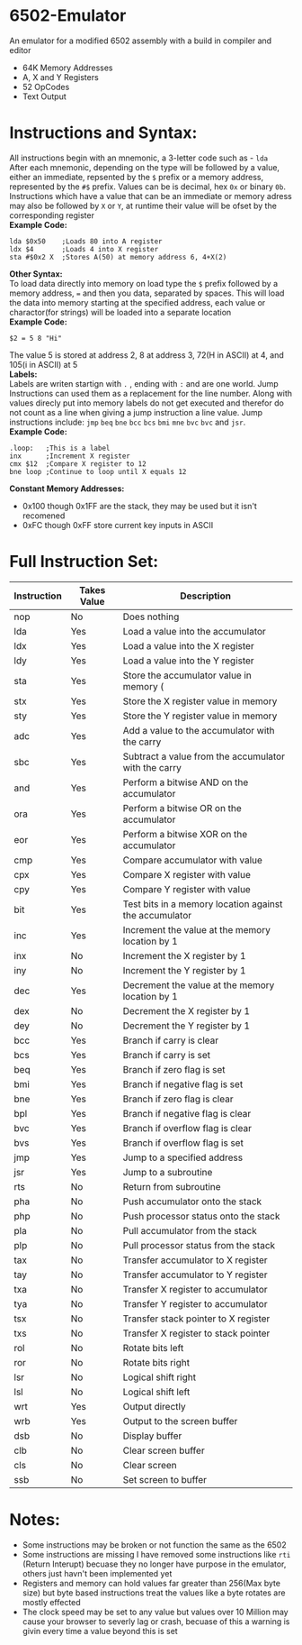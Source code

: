 # 6502-Emulator
An emulator for a modified 6502 assembly with a build in compiler and editor  
- 64K Memory Addresses
- A, X and Y Registers
- 52 OpCodes
- Text Output

# Instructions and Syntax:
All instructions begin with an mnemonic, a 3-letter code such as - `lda`  
After each mnemonic, depending on the type will be followed by a value, either an immediate, repsented by the `$` prefix or a memory address, represented by the `#$` prefix. Values can be is decimal, hex `0x` or binary `0b`.  
Instructions which have a value that can be an immediate or memory adress may also be followed by `X` or `Y`, at runtime their value will be ofset by the corresponding register  
**Example Code:**  
```
lda $0x50    ;Loads 80 into A register
ldx $4       ;Loads 4 into X register
sta #$0x2 X  ;Stores A(50) at memory address 6, 4+X(2)
```
**Other Syntax:**  
To load data directly into memory on load type the `$` prefix followed by a memory address, `=` and then you data, separated by spaces. This will load the data into memory starting at the specified address, each value or charactor(for strings) will be loaded into a separate location  
**Example Code:**  
```
$2 = 5 8 "Hi"
```
The value 5 is stored at address 2, 8 at address 3, 72(H in ASCII) at 4, and 105(i in ASCII) at 5  
**Labels:**  
Labels are writen startign with `.` , ending with `:` and are one world. Jump Instructions can used them as a replacement for the line number. Along with values direcly put into memory labels do not get executed and therefor do not count as a line when giving a jump instruction a line value. Jump instructions include: `jmp` `beq` `bne` `bcc` `bcs` `bmi` `mne` `bvc` `bvc` and `jsr`.  
**Example Code:**  
```
.loop:   ;This is a label
inx      ;Increment X register
cmx $12  ;Compare X register to 12
bne loop ;Continue to loop until X equals 12
```
**Constant Memory Addresses:**   
- 0x100 though 0x1FF are the stack, they may be used but it isn't recomened
- 0xFC though 0xFF store current key inputs in ASCII
# Full Instruction Set:
| Instruction | Takes Value | Description |
|------------|-------|-------------|
| nop        | No    | Does nothing |
| lda        | Yes   | Load a value into the accumulator  |
| ldx        | Yes   | Load a value into the X register  |
| ldy        | Yes   | Load a value into the Y register  |
| sta        | Yes   | Store the accumulator value in memory ( |
| stx        | Yes   | Store the X register value in memory  |
| sty        | Yes   | Store the Y register value in memory  |
| adc        | Yes   | Add a value to the accumulator with the carry  |
| sbc        | Yes   | Subtract a value from the accumulator with the carry|
| and        | Yes   | Perform a bitwise AND on the accumulator  |
| ora        | Yes   | Perform a bitwise OR on the accumulator  |
| eor        | Yes   | Perform a bitwise XOR on the accumulator  |
| cmp        | Yes   | Compare accumulator with value  |
| cpx        | Yes   | Compare X register with value  |
| cpy        | Yes   | Compare Y register with value  |
| bit        | Yes   | Test bits in a memory location against the accumulator  |
| inc        | Yes   | Increment the value at the memory location by 1  |
| inx        | No    | Increment the X register by 1  |
| iny        | No    | Increment the Y register by 1  |
| dec        | Yes   | Decrement the value at the memory location by 1  |
| dex        | No    | Decrement the X register by 1  |
| dey        | No    | Decrement the Y register by 1  |
| bcc        | Yes   | Branch if carry is clear  |
| bcs        | Yes   | Branch if carry is set  |
| beq        | Yes   | Branch if zero flag is set  |
| bmi        | Yes   | Branch if negative flag is set  |
| bne        | Yes   | Branch if zero flag is clear  |
| bpl        | Yes   | Branch if negative flag is clear  |
| bvc        | Yes   | Branch if overflow flag is clear  |
| bvs        | Yes   | Branch if overflow flag is set  |
| jmp        | Yes   | Jump to a specified address  |
| jsr        | Yes   | Jump to a subroutine  |
| rts        | No    | Return from subroutine  |
| pha        | No    | Push accumulator onto the stack  |
| php        | No    | Push processor status onto the stack  |
| pla        | No    | Pull accumulator from the stack  |
| plp        | No    | Pull processor status from the stack  |
| tax        | No    | Transfer accumulator to X register  |
| tay        | No    | Transfer accumulator to Y register  |
| txa        | No    | Transfer X register to accumulator  |
| tya        | No    | Transfer Y register to accumulator  |
| tsx        | No    | Transfer stack pointer to X register  |
| txs        | No    | Transfer X register to stack pointer  |
| rol        | No    | Rotate bits left   |
| ror        | No    | Rotate bits right |
| lsr        | No    | Logical shift right  |
| lsl        | No    | Logical shift left  |
| wrt        | Yes   | Output directly |
| wrb        | Yes   | Output to the screen buffer |
| dsb        | No    | Display buffer |
| clb        | No    | Clear screen buffer |
| cls        | No    | Clear screen |
| ssb        | No    | Set screen to buffer |
# Notes:
- Some instructions may be broken or not function the same as the 6502
- Some instructions are missing I have removed some instructions like `rti` (Return Interupt) becuase they no longer have purpose in the emulator, others just havn't been implemented yet
- Registers and memory can hold values far greater than 256(Max byte size) but byte based instructions treat the values like a byte rotates are mostly effected
- The clock speed may be set to any value but values over 10 Million may cause your browser to severly lag or crash, becuase of this a warning is givin every time a value beyond this is set
